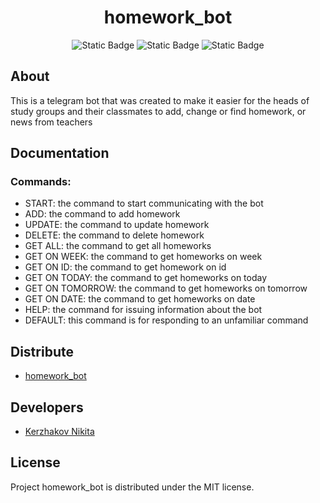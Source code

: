 <h1 align="center">homework_bot</h1>


<p align="center">
    <img alt="Static Badge" src="https://img.shields.io/badge/golang-1.23.0-blue">
    <img alt="Static Badge" src="https://img.shields.io/badge/db-postgres-252850">
    <img alt="Static Badge" src="https://img.shields.io/badge/docker-26.1.3-blue">
</p>

## About

This is a telegram bot that was created to make it easier for the 
heads of study groups and their classmates to add, change or find homework,
or news from teachers

## Documentation

### Commands:
* START: the command to start communicating with the bot
* ADD: the command to add homework
* UPDATE: the command to update homework
* DELETE: the command to delete homework
* GET ALL: the command to get all homeworks
* GET ON WEEK: the command to get homeworks on week
* GET ON ID: the command to get homework on id
* GET ON TODAY: the command to get homeworks on today
* GET ON TOMORROW: the command to get homeworks on tomorrow
* GET ON DATE: the command to get homeworks on date
* HELP: the command for issuing information about the bot
* DEFAULT: this command is for responding to an unfamiliar command

## Distribute

- [homework_bot](https://t.me/my_pet_favorite_bot)

## Developers

- [Kerzhakov Nikita](https://github.com/VoRaX00)

## License

Project homework_bot is distributed under the MIT license.